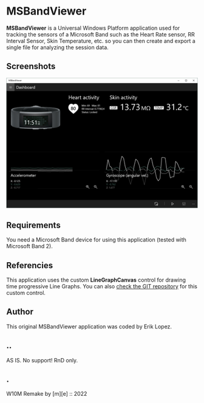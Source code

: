 # MSBandViewer

**MSBandViewer** is a Universal Windows Platform application used for tracking the sensors of a Microsoft Band such as the Heart Rate sensor, RR Interval Sensor, Skin Temperature, etc. so you can then create and export a single file for analyzing the session data. 


## Screenshots

![MSBandViewer](Images/shot1.png)


## Requirements

You need a Microsoft Band device for using this application (tested with Microsoft Band 2).



## Referencies

This application uses the custom **LineGraphCanvas** control for drawing time progressive Line Graphs. You can also [check the GIT repository](https://github.com/niuware/LineGraphCanvas) for this custom control.


## Author

This original MSBandViewer application was coded by Erik Lopez.


## ..

AS IS. No support! RnD only.


## .

W10M Remake by [m][e] :: 2022 
